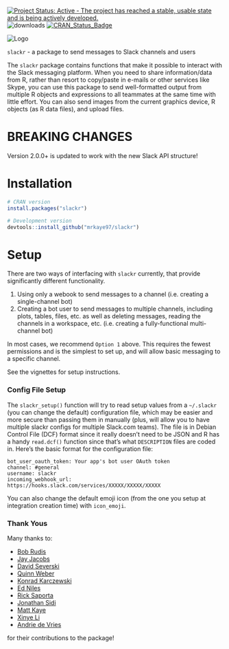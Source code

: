 
<!-- README.md is generated from README.Rmd. Please edit that file -->

[![Project Status: Active - The project has reached a stable, usable
state and is being actively
developed.](http://www.repostatus.org/badges/0.1.0/active.svg)](http://www.repostatus.org/#active)
![downloads](http://cranlogs.r-pkg.org/badges/grand-total/slackr)
[![CRAN\_Status\_Badge](http://www.r-pkg.org/badges/version/slackr)](http://cran.r-project.org/package=slackr)

![Logo](https://raw.githubusercontent.com/mrkaye97/slackr/master/slackr.png)

`slackr` - a package to send messages to Slack channels and users

The `slackr` package contains functions that make it possible to
interact with the Slack messaging platform. When you need to share
information/data from R, rather than resort to copy/paste in e-mails or
other services like Skype, you can use this package to send
well-formatted output from multiple R objects and expressions to all
teammates at the same time with little effort. You can also send images
from the current graphics device, R objects (as R data files), and
upload files.

# BREAKING CHANGES

Version 2.0.0+ is updated to work with the new Slack API structure\!

# Installation

``` r
# CRAN version
install.packages("slackr")

# Development version
devtools::install_github("mrkaye97/slackr")
```

# Setup

There are two ways of interfacing with `slackr` currently, that provide
significantly different functionality.

1.  Using only a webook to send messages to a channel (i.e. creating a
    single-channel bot)
2.  Creating a bot user to send messages to multiple channels, including
    plots, tables, files, etc. as well as deleting messages, reading the
    channels in a workspace, etc. (i.e. creating a fully-functional
    multi-channel bot)

In most cases, we recommend `Option 1` above. This requires the fewest
permissions and is the simplest to set up, and will allow basic
messaging to a specific channel.

See the vignettes for setup instructions.

### Config File Setup

The `slackr_setup()` function will try to read setup values from a
`~/.slackr` (you can change the default) configuration file, which may
be easier and more secure than passing them in manually (plus, will
allow you to have multiple slackr configs for multiple Slack.com teams).
The file is in Debian Control File (DCF) format since it really doesn’t
need to be JSON and R has a handy `read.dcf()` function since that’s
what `DESCRIPTION` files are coded in. Here’s the basic format for the
configuration file:

    bot_user_oauth_token: Your app's bot user OAuth token
    channel: #general
    username: slackr
    incoming_webhook_url: https://hooks.slack.com/services/XXXXX/XXXXX/XXXXX

You can also change the default emoji icon (from the one you setup at
integration creation time) with `icon_emoji`.

### Thank Yous

Many thanks to:

  - [Bob Rudis](https://github.com/hrbrmstr)
  - [Jay Jacobs](https://github.com/jayjacobs)
  - [David Severski](https://github.com/davidski)
  - [Quinn Weber](https://github.com/qsweber)
  - [Konrad Karczewski](https://github.com/konradjk)
  - [Ed Niles](https://github.com/eniles)
  - [Rick Saporta](https://github.com/rsaporta)
  - [Jonathan Sidi](https://github.com/yonicd)
  - [Matt Kaye](https://github.com/mrkaye97)
  - [Xinye Li](https://github.com/xinye1)
  - [Andrie de Vries](https://github.com/andrie)

for their contributions to the package\!
